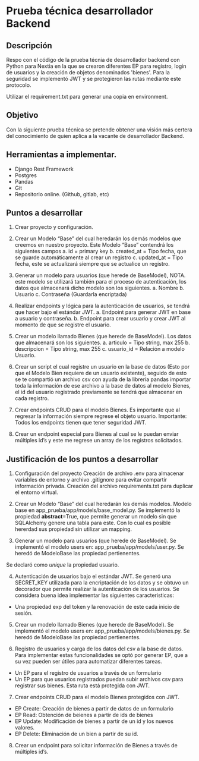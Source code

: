 # Prueba técnica desarrollador Backend

## Descripción

Respo con el código de la prueba técnia de desarrollador backend con Python para Nextia en la que se crearon diferentes EP para registro, login de usuarios y la creación de objetos denominados 'bienes'. Para la seguridad se implementó JWT y se protegieron las rutas mediante este protocolo.

Utilizar el requirement.txt para generar una copia en environment.

## Objetivo

Con la siguiente prueba técnica se pretende obtener una visión más certera del conocimiento
de quien aplica a la vacante de desarrollador Backend.

## Herramientas a implementar.

-   Django Rest Framework
-   Postgres
-   Pandas
-   Git
-   Repositorio online. (Github, gitlab, etc)

## Puntos a desarrollar

1. Crear proyecto y configuración.
2. Crear un Modelo “Base” del cual heredarán los demás modelos que creemos en nuestro
   proyecto. Este Modelo “Base” contendrá los siguientes campos
   a. id = primary key
   b. created_at = Tipo fecha, que se guarde automáticamente al crear un registro
   c. updated_at = Tipo fecha, este se actualizará siempre que se actualice un
   registro.
3. Generar un modelo para usuarios (que herede de BaseModel), NOTA. este modelo se
   utilizará también para el proceso de autenticación, los datos que almacenará dicho
   modelo son los siguientes.
   a. Nombre
   b. Usuario
   c. Contraseña (Guardarla encriptada)

4. Realizar endpoints y lógica para la autenticación de usuarios, se tendrá que hacer bajo el
   estándar JWT.
   a. Endpoint para generar JWT en base a usuario y contraseña.
   b. Endpoint para crear usuario y crear JWT al momento de que se registre el
   usuario.
5. Crear un modelo llamado Bienes (que herede de BaseModel). Los datos que almacenará
   son los siguientes.
   a. articulo = Tipo string, max 255
   b. descripcion = Tipo string, max 255
   c. usuario_id = Relación a modelo Usuario.
6. Crear un script el cual registre un usuario en la base de datos (Esto por que el Modelo
   Bien requiere de un usuario existente), seguido de esto se te compartió un archivo csv
   con ayuda de la librería pandas importar toda la información de ese archivo a la base de
   datos al modelo Bienes, el id del usuario registrado previamente se tendrá que
   almacenar en cada registro.
7. Crear endpoints CRUD para el modelo Bienes. Es importante que al regresar la
   información siempre regrese el objeto usuario. Importante: Todos los endpoints tienen
   que tener seguridad JWT.
8. Crear un endpoint especial para Bienes al cual se le puedan enviar múltiples id’s y este
   me regrese un array de los registros solicitados.

## Justificación de los puntos a desarrollar

1. Configuración del proyecto
   Creación de archivo .env para almacenar variables de entorno y archivo .gitignore para evitar compartir información privada.
   Creación del archivo requirements.txt para duplicar el entorno virtual.

2. Crear un Modelo “Base” del cual heredarán los demás modelos.
   Modelo base en app_prueba/app/models/base_model.py.
   Se implementó la propiedad **abstract**=True, que permite generar un modelo sin que SQLAlchemy genere una tabla para este. Con lo cual es posible hererdad sus propiedad sin utilizar un mapping.

3. Generar un modelo para usuarios (que herede de BaseModel).
   Se implementó el modelo users en: app_prueba/app/models/user.py.
   Se heredó de ModeloBase las propiedad pertienentes.

Se declaró como _unique_ la propiedad usuario.

4. Autenticación de usuarios bajo el
   estándar JWT.
   Se generó una SECRET_KEY utilizada para la encriptación de los datos y se obtuvo un decorador que permite realizar la autenticación de los usuarios.
   Se considera buena idea implementar las siguientes caracteristicas:

-   Una propiedad exp del token y la renovación de este cada inicio de sesión.

5. Crear un modelo llamado Bienes (que herede de BaseModel).
   Se implementó el modelo users en: app_prueba/app/models/bienes.py.
   Se heredó de ModeloBase las propiedad pertienentes.

6. Registro de usuarios y carga de los datos del csv a la base de datos.
   Para implementar estas funcionalidades se optó por generar EP, que a su vez pueden ser útiles para automatizar diferentes tareas.

-   Un EP para el registro de usuarios a través de un formulario
-   Un EP para que usuarios registrados puedan subir archivos csv para registrar sus bienes.
    Esta ruta está protegida con JWT.

7. Crear endpoints CRUD para el modelo Bienes protegidos con JWT.

-   EP Create: Creación de bienes a partir de datos de un formulario
-   EP Read: Obtención de beienes a partir de ids de bienes
-   EP Update: Modificación de bienes a partir de un id y los nuevos valores.
-   EP Delete: Eliminación de un bien a partir de su id.

8. Crear un endpoint para solicitar información de Bienes a través de múltiples id’s.
